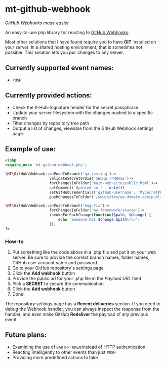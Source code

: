# mt-github-webhook
*GitHub Webhooks made easier*

An easy-to-use php library for reacting to [GitHub Webhooks](https://developer.github.com/webhooks/ "Official Webhooks documentation").

Most other solutions that I have found require you to have **GIT** installed on your server. In a shared hosting environment, that is sometimes not possible. This solution lets you pull changes to any server.

## Currently supported event names:
* `PUSH`

## Currently provided actions:
* Check the X-Hub-Signature header for the secret passphrase
* Update your server filesystem with the changes pushed to a specific branch
* Filter changes by repository tree path
* Output a list of changes, viewable from the GitHub Webhook settings page

## Example of use:
```php
<?php
require_once 'mt-github-webhook.php';

\MT\GitHub\Webhook::onPushToBranch('qa-testing')->
                    validateSecretOrDie('SECRET-PHRASE')->
                    forChangesInFolder('main-web-site/public_html')->
					setComment('Updated on ' . date())
                    setGitHubCredentials('github-username', 'My5ecretP@ssw0rd')->
                    pushChangesToFolder('/www/sites/qa.domain.com/public_html');

\MT\GitHub\Webhook::onPushToBranch('bug-fix')->
                    forChangesInFolder('my-framework/source')->
                    invokeForEachChange(function($path, $change) {
                        echo "Someone has $change $path\r\n";
                    });
?>
```

### How-to
1. Put something like the code above in a .php file and put it on your web server. Be sure to provide the correct branch names, folder names, GitHub user account name and password.
2. Go to your GitHub repository's settings page
3. Click the **Add webhook** button
4. Provide the public url for your .php file in the *Payload URL* field
5. Pick a **SECRET** to secure the communication
6. Click the **Add webhook** button
7. Done!

The repository settings page has a **Recent deliveries** section. If you need to debug the Webhook handler, you can always inspect the response from the handler, and even make GitHub **Redeliver** the payload of any previous event.

## Future plans:
* Examining the use of `OAUTH-TOKEN` instead of HTTP authentication
* Reacting intelligently to other events than just `PUSH`
* Providing more predefined actions to take
